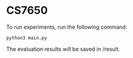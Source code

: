 # CS7650

To run experiments, run the following command: 

```
python3 main.py
```

The evaluation results will be saved in /result.
